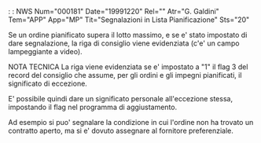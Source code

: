  :  : NWS Num="000181" Date="19991220" Rel="" Atr="G. Galdini" Tem="APP" App="MP" Tit="Segnalazioni in Lista Pianificazione" Sts="20"

Se un ordine pianificato supera il lotto massimo, e se e' stato impostato di dare segnalazione, la
riga di consiglio viene evidenziata (c'e' un campo lampeggiante a video).

NOTA TECNICA
La riga viene evidenziata se e' impostato a "1" il flag 3 del record del consiglio che assume, per
gli ordini e gli impegni pianificati, il significato di eccezione.

E' possibile quindi dare un significato personale all'eccezione stessa, impostando il flag nel programma di aggiustamento.

Ad esempio si puo' segnalare la condizione in cui l'ordine non ha trovato un contratto aperto, ma si e' dovuto assegnare al fornitore preferenziale.


